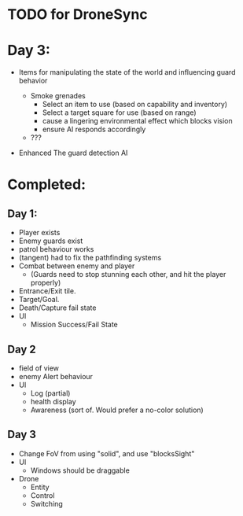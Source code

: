 TODO for DroneSync
===============

# Day 3:

* Items for manipulating the state of the world and influencing guard behavior
  - Smoke grenades
    * Select an item to use (based on capability and inventory)
    * Select a target square for use (based on range)
    * cause a lingering environmental effect which blocks vision
    * ensure AI responds accordingly
  - ???


* Enhanced The guard detection AI 


# Completed:
## Day 1:
* Player exists
* Enemy guards exist
* patrol behaviour works
* (tangent) had to fix the pathfinding systems
* Combat between enemy and player 
  - (Guards need to stop stunning each other, and hit the player properly)
* Entrance/Exit tile.
* Target/Goal.
* Death/Capture fail state
* UI
  - Mission Success/Fail State

## Day 2
* field of view
* enemy Alert behaviour
* UI
  - Log (partial)
  - health display
  - Awareness (sort of. Would prefer a no-color solution)

## Day 3
* Change FoV from using "solid", and use "blocksSight"
* UI
  - Windows should be draggable
* Drone
  - Entity
  - Control
  - Switching
